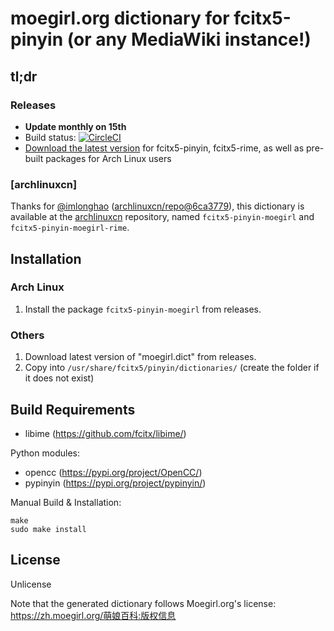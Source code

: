 # moegirl.org dictionary for fcitx5-pinyin (or any MediaWiki instance!)

## tl;dr

### Releases
* **Update monthly on 15th**
* Build status: [![CircleCI](https://circleci.com/gh/outloudvi/fcitx5-pinyin-moegirl.svg?style=svg)](https://circleci.com/gh/outloudvi/fcitx5-pinyin-moegirl)
* [Download the latest version](https://github.com/outloudvi/fcitx5-pinyin-moegirl/releases/latest) for fcitx5-pinyin, fcitx5-rime, as well as pre-built packages for Arch Linux users

### [archlinuxcn]
Thanks for [@imlonghao](https://github.com/imlonghao) ([archlinuxcn/repo@6ca3779](https://github.com/archlinuxcn/repo/commit/6ca3779c99fc1115dc1e9b1cfdf9ffbc67825b96)), this dictionary is available at the [archlinuxcn](https://github.com/archlinuxcn/repo) repository, named `fcitx5-pinyin-moegirl` and `fcitx5-pinyin-moegirl-rime`.

## Installation
### Arch Linux
1. Install the package `fcitx5-pinyin-moegirl` from releases.

### Others
1. Download latest version of "moegirl.dict" from releases.
2. Copy into `/usr/share/fcitx5/pinyin/dictionaries/` (create the folder if it does not exist)

## Build Requirements
* libime (https://github.com/fcitx/libime/)

Python modules:
* opencc (https://pypi.org/project/OpenCC/)
* pypinyin (https://pypi.org/project/pypinyin/)

Manual Build & Installation:
```
make
sudo make install
```

## License
Unlicense

Note that the generated dictionary follows Moegirl.org's license: <https://zh.moegirl.org/萌娘百科:版权信息>
